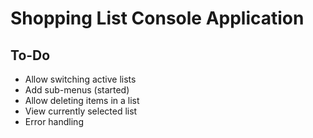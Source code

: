# Shopping List Console Application
## To-Do
- Allow switching active lists
- Add sub-menus (started)
- Allow deleting items in a list
- View currently selected list
- Error handling